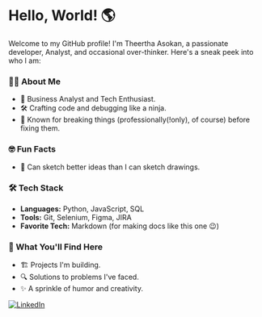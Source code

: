 
# Hello, World! 🌎

Welcome to my GitHub profile! I'm Theertha Asokan, a passionate developer, Analyst, and occasional over-thinker. Here's a sneak peek into who I am:

### 👩‍💻 About Me
- 💼 Business Analyst and Tech Enthusiast.
- 🛠️ Crafting code and debugging like a ninja.
- 🎉 Known for breaking things (professionally(!only), of course) before fixing them.

### 🤓 Fun Facts
- 🎨 Can sketch better ideas than I can sketch drawings.

### 🛠️ Tech Stack
- **Languages:** Python, JavaScript, SQL
- **Tools:** Git, Selenium, Figma, JIRA
- **Favorite Tech:** Markdown (for making docs like this one 😉)

### 🌟 What You'll Find Here
- 🏗️ Projects I'm building.
- 🔍 Solutions to problems I've faced.
- ✨ A sprinkle of humor and creativity.



[![LinkedIn](https://img.shields.io/badge/LinkedIn-Connect-blue)](https://www.linkedin.com/in/theertha-asokan)
